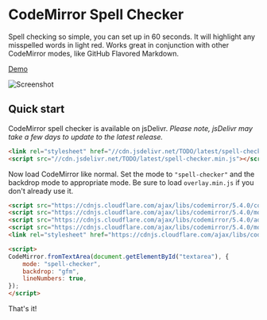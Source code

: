 # CodeMirror Spell Checker
Spell checking so simple, you can set up in 60 seconds. It will highlight any misspelled words in light red. Works great in conjunction with other CodeMirror modes, like GitHub Flavored Markdown.

[Demo](http://nextstepwebs.github.io/codemirror-spell-checker/)

![Screenshot](https://camo.githubusercontent.com/70091d3d9384954e2ba54657568556bdf6d63cbf/687474703a2f2f692e696d6775722e636f6d2f623968464846542e706e67)

## Quick start
CodeMirror spell checker is available on jsDelivr. *Please note, jsDelivr may take a few days to update to the latest release.*

```HTML
<link rel="stylesheet" href="//cdn.jsdelivr.net/TODO/latest/spell-checker.min.css">
<script src="//cdn.jsdelivr.net/TODO/latest/spell-checker.min.js"></script>
```

Now load CodeMirror like normal. Set the mode to `"spell-checker"` and the backdrop mode to appropriate mode. Be sure to load `overlay.min.js` if you don't already use it.

```HTML
<script src="https://cdnjs.cloudflare.com/ajax/libs/codemirror/5.4.0/codemirror.min.js"></script>
<script src="https://cdnjs.cloudflare.com/ajax/libs/codemirror/5.4.0/mode/markdown/markdown.min.js"></script>
<script src="https://cdnjs.cloudflare.com/ajax/libs/codemirror/5.4.0/addon/mode/overlay.min.js"></script>
<script src="https://cdnjs.cloudflare.com/ajax/libs/codemirror/5.4.0/mode/gfm/gfm.min.js"></script>
<link rel="stylesheet" href="https://cdnjs.cloudflare.com/ajax/libs/codemirror/5.4.0/codemirror.min.css">

<script>
CodeMirror.fromTextArea(document.getElementById("textarea"), {
	mode: "spell-checker",
	backdrop: "gfm",
	lineNumbers: true,
});
</script>
```

That's it!